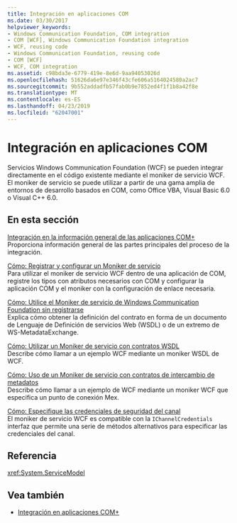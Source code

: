```yaml
---
title: Integración en aplicaciones COM
ms.date: 03/30/2017
helpviewer_keywords:
- Windows Communication Foundation, COM integration
- COM [WCF], Windows Communication Foundation integration
- WCF, reusing code
- Windows Communication Foundation, reusing code
- COM [WCF]
- WCF, COM integration
ms.assetid: c98bda3e-6779-419e-8e6d-9aa94053026d
ms.openlocfilehash: 51626da6e97e346f43cfe606a5164024580a2ac7
ms.sourcegitcommit: 9b552addadfb57fab0b9e7852ed4f1f1b8a42f8e
ms.translationtype: MT
ms.contentlocale: es-ES
ms.lasthandoff: 04/23/2019
ms.locfileid: "62047001"
---
```

# <a name="integrating-with-com-applications"></a>Integración en aplicaciones COM
Servicios Windows Communication Foundation (WCF) se pueden integrar directamente en el código existente mediante el moniker de servicio WCF. El moniker de servicio se puede utilizar a partir de una gama amplia de entornos de desarrollo basados en COM, como Office VBA, Visual Basic 6.0 o Visual C++ 6.0.  
  
## <a name="in-this-section"></a>En esta sección  
 [Integración en la información general de las aplicaciones COM+](../../../../docs/framework/wcf/feature-details/integrating-with-com-applications-overview.md)  
 Proporciona información general de las partes principales del proceso de la integración.  
  
 [Cómo: Registrar y configurar un Moniker de servicio](../../../../docs/framework/wcf/feature-details/how-to-register-and-configure-a-service-moniker.md)  
 Para utilizar el moniker de servicio WCF dentro de una aplicación de COM, registre los tipos con atributos necesarios con COM y configurar la aplicación COM y el moniker con la configuración de enlace necesaria.  
  
 [Cómo: Utilice el Moniker de servicio de Windows Communication Foundation sin registrarse](../../../../docs/framework/wcf/feature-details/use-the-wcf-service-moniker-without-registration.md)  
 Explica cómo obtener la definición del contrato en forma de un documento de Lenguaje de Definición de servicios Web (WSDL) o de un extremo de WS-MetadataExchange.  
  
 [Cómo: Utilizar un Moniker de servicio con contratos WSDL](../../../../docs/framework/wcf/feature-details/how-to-use-a-service-moniker-with-wsdl-contracts.md)  
 Describe cómo llamar a un ejemplo WCF mediante un moniker WSDL de WCF.  
  
 [Cómo: Uso de un Moniker de servicio con contratos de intercambio de metadatos](../../../../docs/framework/wcf/feature-details/how-to-use-a-service-moniker-with-metadata-exchange-contracts.md)  
 Describe cómo llamar a un ejemplo de WCF mediante un moniker WCF que especifica un punto de conexión Mex.  
  
 [Cómo: Especifique las credenciales de seguridad del canal](../../../../docs/framework/wcf/feature-details/how-to-specify-channel-security-credentials.md)  
 El moniker de servicio WCF es compatible con la `IChannelCredentials` interfaz que permite una serie de métodos alternativos para especificar las credenciales del canal.  
  
## <a name="reference"></a>Referencia  
 <xref:System.ServiceModel>  
  
## <a name="see-also"></a>Vea también

- [Integración en aplicaciones COM+](../../../../docs/framework/wcf/feature-details/integrating-with-com-plus-applications.md)
